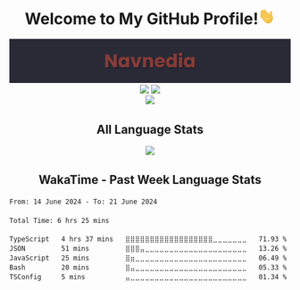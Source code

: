 <h1 align="center">Welcome to My GitHub Profile!<img src="https://github.com/Navnedia/Navnedia/blob/main/Assets/wave.gif" width="30px" height="30px"></h1>

<div align="center">
	<img src="https://github.com/Navnedia/Navnedia/blob/main/Assets/Navnedia_Banner.png" alt=""> <!-- End Name Banner -->
	<img src="https://github-readme-stats.vercel.app/api?username=Navnedia&bg_color=292a36&title_color=913937&text_color=f2e8e7&icon_color=77b0ca&show_icons=true&count_private=true&hide_border=true&include_all_commits=true&count_private=true&custom_title=%20GitHub%20Stats" width="45%"> <!-- End GitHub Stats -->
	<img src="https://github-readme-streak-stats.herokuapp.com/?user=Navnedia&theme=dark&hide_border=true&date_format=M%20j%5B%2C%20Y%5D&background=292A36&ring=913937&currStreakLabel=77B0CA&sideLabels=F2E8E7&sideNums=F2E8E7&currStreakNum=F2E8E7&stroke=F2E8E7" width="47.5%"> <!-- End Streak Stats -->
</div>

<!--
<div align="center">
	<img src="https://github-readme-activity-graph.cyclic.app/graph?username=Navnedia&color=f2e8e7&point=77b0ca&line=913937&area_color=913937&bg_color=292a36&area=true&hide_border=true">
</div> --> <!-- End Contributions Activity Graph -->

<div align="center">
	<img src="https://komarev.com/ghpvc/?username=Navnedia&style=flat&color=red">
</div> <!-- End Profile Views -->


<div align="center">
	<h2>All Language Stats</h2>
	<img src="https://github-readme-stats.vercel.app/api/top-langs/?username=Navnedia&bg_color=292a36&title_color=913937&text_color=f2e8e7&hide_border=true&include_all_commits=true&count_private=true&layout=compact">
</div> <!-- End All Language Stats -->

<!-- <div align="center">
	<h2>Language Stats</h2>
	<img src="https://github-readme-stats.vercel.app/api/wakatime?username=navnedia\&bg_color=292a36&title_color=913937&text_color=f2e8e7&hide_border=true&include_all_commits=true&count_private=true&layout=compact&langs_count=12">
</div> -->
<!-- End Language Stats WakaTime (All Time) -->

<h2 align="center">WakaTime - Past Week Language Stats</h2>
<!--START_SECTION:waka-->

```txt
From: 14 June 2024 - To: 21 June 2024

Total Time: 6 hrs 25 mins

TypeScript   4 hrs 37 mins   ⣿⣿⣿⣿⣿⣿⣿⣿⣿⣿⣿⣿⣿⣿⣿⣿⣿⣿⣀⣀⣀⣀⣀⣀⣀   71.93 %
JSON         51 mins         ⣿⣿⣿⣤⣀⣀⣀⣀⣀⣀⣀⣀⣀⣀⣀⣀⣀⣀⣀⣀⣀⣀⣀⣀⣀   13.26 %
JavaScript   25 mins         ⣿⣶⣀⣀⣀⣀⣀⣀⣀⣀⣀⣀⣀⣀⣀⣀⣀⣀⣀⣀⣀⣀⣀⣀⣀   06.49 %
Bash         20 mins         ⣿⣤⣀⣀⣀⣀⣀⣀⣀⣀⣀⣀⣀⣀⣀⣀⣀⣀⣀⣀⣀⣀⣀⣀⣀   05.33 %
TSConfig     5 mins          ⣤⣀⣀⣀⣀⣀⣀⣀⣀⣀⣀⣀⣀⣀⣀⣀⣀⣀⣀⣀⣀⣀⣀⣀⣀   01.34 %
```

<!--END_SECTION:waka-->
<!-- End WakaTime Past Week Language Stats -->

<!--<h1 align="center">About Me (Coming Soon...)</h1>

- 🔭 I’m currently working on ...
- 🌱 I’m currently learning ...
- 👯 I’m looking to collaborate on ...
- 🤔 I’m looking for help with ...
- 💬 Ask me about ...
- 📫 How to reach me: ...
- 😄 Pronouns: ...
- ⚡ Fun fact: ...
-->
<!-- End About Me Section -->
